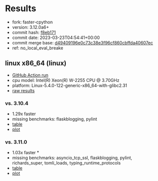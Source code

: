 # Results

- fork: faster-cpython
- version: 3.12.0a6+
- commit hash: [f8eb171](https://github.com/faster%2dcpython/cpython/commit/f8eb171)
- commit date: 2023-03-23T04:54:41+00:00
- commit merge base: [d49409196e0c73c38e3f96cf860cbffda40607ec](https://github.com/faster%2dcpython/cpython/commit/d49409196e0c73c38e3f96cf860cbffda40607ec)
- ref: no_local_eval_breake

## linux x86_64 (linux)

- [GitHub Action run](https://github.com/faster-cpython/benchmarking/actions/runs/4512097169)
- cpu model: Intel(R) Xeon(R) W-2255 CPU @ 3.70GHz
- platform: Linux-5.4.0-122-generic-x86_64-with-glibc2.31
- [raw results](bm-20230323-linux-x86_64-faster%252dcpython-no_local_eval_breake-3.12.0a6%2B-f8eb171.json)

### vs. 3.10.4

- 1.29x faster
- missing benchmarks: flaskblogging, pylint
- [table](bm-20230323-linux-x86_64-faster%252dcpython-no_local_eval_breake-3.12.0a6%2B-f8eb171-vs-3.10.4.md)
- [plot](bm-20230323-linux-x86_64-faster%252dcpython-no_local_eval_breake-3.12.0a6%2B-f8eb171-vs-3.10.4.png)

### vs. 3.11.0

- 1.03x faster \*
- missing benchmarks: asyncio_tcp_ssl, flaskblogging, pylint, richards_super, tomli_loads, typing_runtime_protocols
- [table](bm-20230323-linux-x86_64-faster%252dcpython-no_local_eval_breake-3.12.0a6%2B-f8eb171-vs-3.11.0.md)
- [plot](bm-20230323-linux-x86_64-faster%252dcpython-no_local_eval_breake-3.12.0a6%2B-f8eb171-vs-3.11.0.png)

